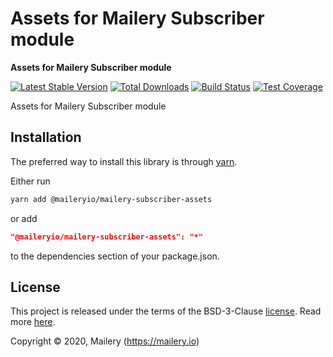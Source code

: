 # Assets for Mailery Subscriber module

**Assets for Mailery Subscriber module**

[![Latest Stable Version][npm-image]][npm-url]
[![Total Downloads][download-image]][download-url]
[![Build Status][travis-image]][travis-url]
[![Test Coverage][codecov-image]][codecov-url]

[npm-image]: https://img.shields.io/npm/v/@maileryio/mailery-subscriber-assets.svg?style=flat-square
[npm-url]: https://www.npmjs.com/package/@maileryio/mailery-subscriber-assets
[download-image]: https://img.shields.io/npm/dm/@maileryio/mailery-subscriber-assets.svg?style=flat-square
[download-url]: https://npmjs.org/package/@maileryio/mailery-subscriber-assets
[travis-image]: https://travis-ci.com/maileryio/mailery-subscriber-assets.svg?branch=master
[travis-url]: https://travis-ci.com/maileryio/mailery-subscriber-assets
[codecov-image]: https://img.shields.io/codecov/c/github/hubcarl/@maileryio/mailery-subscriber-assets.svg?style=flat-square
[codecov-url]: https://codecov.io/github/hubcarl/@maileryio/mailery-subscriber-assets?branch=master

Assets for Mailery Subscriber module

## Installation

The preferred way to install this library is through [yarn](https://yarnpkg.com/).

Either run

```sh
yarn add @maileryio/mailery-subscriber-assets
```

or add

```json
"@maileryio/mailery-subscriber-assets": "*"
```

to the dependencies section of your package.json.

## License

This project is released under the terms of the BSD-3-Clause [license](LICENSE).
Read more [here](http://choosealicense.com/licenses/bsd-3-clause).

Copyright © 2020, Mailery (https://mailery.io)
